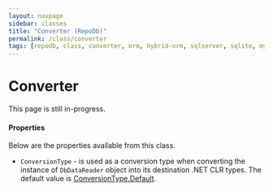 ```yaml
---
layout: navpage
sidebar: classes
title: "Converter (RepoDb)"
permalink: /class/converter
tags: [repodb, class, converter, orm, hybrid-orm, sqlserver, sqlite, mysql, postgresql]
---
```


# Converter

This page is still in-progress.


#### Properties

Below are the properties available from this class.

- `ConversionType` - is used as a conversion type when converting the instance of `DbDataReader` object into its destination .NET CLR types. The default value is [ConversionType.Default](/enumeration/conversiontype).
